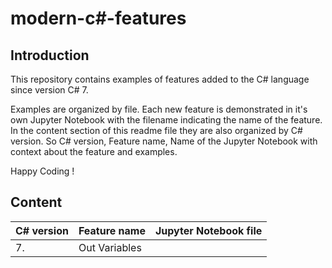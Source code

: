 # modern-c#-features

## Introduction

This repository contains examples of features added to the C# language since version C# 7. 

Examples are organized by file. Each new feature is demonstrated in it's own Jupyter Notebook with the filename indicating the name of the feature. In the content section of this readme file they are also organized by C# version. So C# version, Feature name, Name of the Jupyter Notebook with context about the feature and examples.

Happy Coding !

## Content

| C# version | Feature name          | Jupyter Notebook file |
| ---------- | --------------------- | --------------------- |
|          7.|  Out Variables        |                       | 


